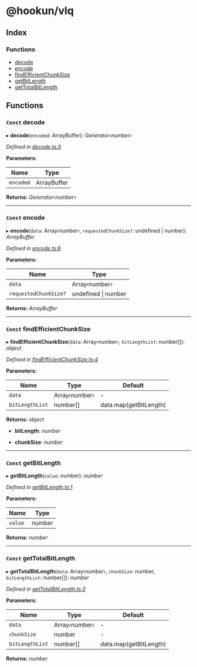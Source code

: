 
# @hookun/vlq

## Index

### Functions

* [decode](README.md#const-decode)
* [encode](README.md#const-encode)
* [findEfficientChunkSize](README.md#const-findefficientchunksize)
* [getBitLength](README.md#const-getbitlength)
* [getTotalBitLength](README.md#const-gettotalbitlength)

## Functions

### `Const` decode

▸ **decode**(`encoded`: ArrayBuffer): *Generator‹number›*

*Defined in [decode.ts:3](https://github.com/hookun/vlq/blob/732caed/src/decode.ts#L3)*

**Parameters:**

Name | Type |
------ | ------ |
`encoded` | ArrayBuffer |

**Returns:** *Generator‹number›*

___

### `Const` encode

▸ **encode**(`data`: Array‹number›, `requestedChunkSize?`: undefined | number): *ArrayBuffer*

*Defined in [encode.ts:6](https://github.com/hookun/vlq/blob/732caed/src/encode.ts#L6)*

**Parameters:**

Name | Type |
------ | ------ |
`data` | Array‹number› |
`requestedChunkSize?` | undefined &#124; number |

**Returns:** *ArrayBuffer*

___

### `Const` findEfficientChunkSize

▸ **findEfficientChunkSize**(`data`: Array‹number›, `bitLengthList`: number[]): *object*

*Defined in [findEfficientChunkSize.ts:4](https://github.com/hookun/vlq/blob/732caed/src/findEfficientChunkSize.ts#L4)*

**Parameters:**

Name | Type | Default |
------ | ------ | ------ |
`data` | Array‹number› | - |
`bitLengthList` | number[] | data.map(getBitLength) |

**Returns:** *object*

* **bitLength**: *number*

* **chunkSize**: *number*

___

### `Const` getBitLength

▸ **getBitLength**(`value`: number): *number*

*Defined in [getBitLength.ts:1](https://github.com/hookun/vlq/blob/732caed/src/getBitLength.ts#L1)*

**Parameters:**

Name | Type |
------ | ------ |
`value` | number |

**Returns:** *number*

___

### `Const` getTotalBitLength

▸ **getTotalBitLength**(`data`: Array‹number›, `chunkSize`: number, `bitLengthList`: number[]): *number*

*Defined in [getTotalBitLength.ts:3](https://github.com/hookun/vlq/blob/732caed/src/getTotalBitLength.ts#L3)*

**Parameters:**

Name | Type | Default |
------ | ------ | ------ |
`data` | Array‹number› | - |
`chunkSize` | number | - |
`bitLengthList` | number[] | data.map(getBitLength) |

**Returns:** *number*
